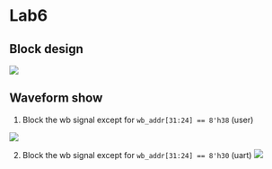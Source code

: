 # Lab6

## Block design

![](https://github.com/jxes993409/2023-Spring-SoC-Design/blob/main/Lab6/waveform/block.png)

## Waveform show

1. Block the wb signal except for `wb_addr[31:24] == 8'h38` (user)

![](https://github.com/jxes993409/2023-Spring-SoC-Design/blob/main/Lab6/waveform/user.png)

2. Block the wb signal except for `wb_addr[31:24] == 8'h30` (uart)
![](https://github.com/jxes993409/2023-Spring-SoC-Design/blob/main/Lab6/waveform/uart.png)

